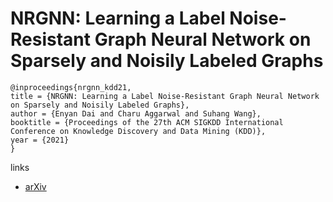 # NRGNN: Learning a Label Noise-Resistant Graph Neural Network on Sparsely and Noisily Labeled Graphs

```
@inproceedings{nrgnn_kdd21,
title = {NRGNN: Learning a Label Noise-Resistant Graph Neural Network on Sparsely and Noisily Labeled Graphs},
author = {Enyan Dai and Charu Aggarwal and Suhang Wang},
booktitle = {Proceedings of the 27th ACM SIGKDD International Conference on Knowledge Discovery and Data Mining (KDD)},
year = {2021}
}
```

links
- [arXiv](https://arxiv.org/abs/2106.04714)
